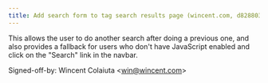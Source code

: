 ```yaml
---
title: Add search form to tag search results page (wincent.com, d828803)
---
```


This allows the user to do another search after doing a previous one, and also provides a fallback for users who don't have JavaScript enabled and click on the "Search" link in the navbar.

Signed-off-by: Wincent Colaiuta &lt;win@wincent.com&gt;
